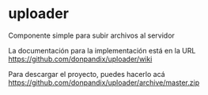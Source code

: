 # uploader
Componente simple para subir archivos al servidor

La documentación para la implementación está en la URL https://github.com/donpandix/uploader/wiki 

Para descargar el proyecto, puedes hacerlo acá https://github.com/donpandix/uploader/archive/master.zip
